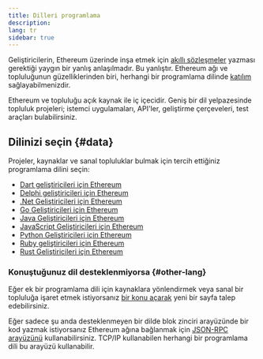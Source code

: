 ```yaml
---
title: Dilleri programlama
description:
lang: tr
sidebar: true
---
```


Geliştiricilerin, Ethereum üzerinde inşa etmek için [akıllı sözleşmeler](/developers/docs/smart-contracts/) yazması gerektiği yaygın bir yanlış anlaşılmadır. Bu yanlıştır. Ethereum ağı ve topluluğunun güzelliklerinden biri, herhangi bir programlama dilinde [katılım](/community/) sağlayabilmenizdir.

Ethereum ve topluluğu açık kaynak ile iç içecidir. Geniş bir dil yelpazesinde topluluk projeleri; istemci uygulamaları, API'ler, geliştirme çerçeveleri, test araçları bulabilirsiniz.

## Dilinizi seçin {#data}

Projeler, kaynaklar ve sanal topluluklar bulmak için tercih ettiğiniz programlama dilini seçin:

- [Dart geliştiricileri için Ethereum](/developers/docs/programming-languages/dart/)
- [Delphi geliştiricileri için Ethereum](/developers/docs/programming-languages/delphi/)
- [.Net Geliştiricileri için Ethereum](/developers/docs/programming-languages/dot-net/)
- [Go Geliştiricileri için Ethereum](/developers/docs/programming-languages/golang/)
- [Java Geliştiricileri için Ethereum](/developers/docs/programming-languages/java/)
- [JavaScript Geliştiricileri için Ethereum](/developers/docs/programming-languages/javascript/)
- [Python Geliştiricileri için Ethereum](/developers/docs/programming-languages/python/)
- [Ruby geliştiricileri için Ethereum](/developers/docs/programming-languages/ruby/)
- [Rust Geliştiricileri için Ethereum](/developers/docs/programming-languages/rust/)

### Konuştuğunuz dil desteklenmiyorsa {#other-lang}

Eğer ek bir programlama dili için kaynaklara yönlendirmek veya sanal bir topluluğa işaret etmek istiyorsanız [bir konu açarak](https://github.com/ethereum/ethereum-org-website/issues/new/choose) yeni bir sayfa talep edebilirsiniz.

Eğer sadece şu anda desteklenmeyen bir dilde blok zinciri arayüzünde bir kod yazmak istiyorsanız Ethereum ağına bağlanmak için [JSON-RPC arayüzünü](/developers/docs/apis/json-rpc/) kullanabilirsiniz. TCP/IP kullanabilen herhangi bir programlama dili bu arayüzü kullanabilir.
